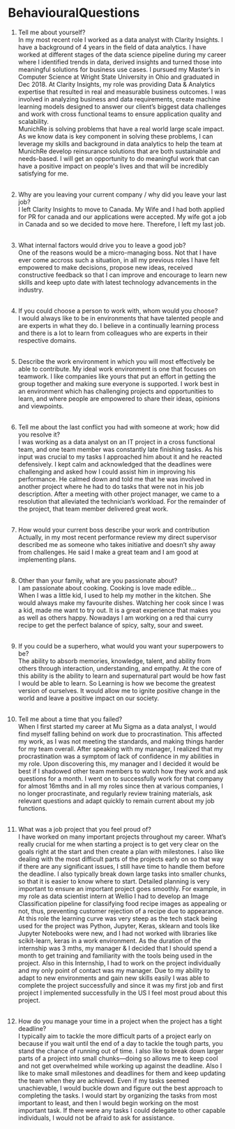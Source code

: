 # BehaviouralQuestions

1. Tell me about yourself?<br>
In my most recent role I worked as a data analyst with Clarity Insights. I have a background of 4 years in the field of data analytics. I have worked at different stages of the data science pipeline during my career where I identified trends in data, derived insights and turned those into meaningful solutions for business use cases. I pursued my Master’s in Computer Science at Wright State University in Ohio and graduated in Dec 2018. At Clarity Insights, my role was providing Data & Analytics expertise that resulted in real and measurable business outcomes. I was involved in analyzing business and data requirements, create machine learning models designed to answer our client’s biggest data challenges and work with cross functional teams to ensure application quality and scalability.<br>
MunichRe is solving problems that have a real world large scale impact.  As we know data is key component in solving these problems, I can leverage my skills and background in data analytics to help the team at MunichRe develop reinsurance solutions that are both sustainable and needs-based. I will get an opportunity to do meaningful work that can have a positive impact on people's lives and that will be incredibly satisfying for me.<br><br>


2. Why are you leaving your current company / why did you leave your last job?<br>
I left Clarity Insights to move to Canada. My Wife and I had both applied for PR for canada and our applications were accepted. My wife got a job in Canada and so we decided to move here. Therefore, I left my last job.<br><br>

3. What internal factors would drive you to leave a good job? <br>
One of the reasons would be a micro-managing boss. Not that I have ever come accross such a situation, in all my previous roles I have felt empowered to make decisions, propose new ideas, received constructive feedback so that I can improve and encourage to learn new skills and keep upto date with latest technology advancements in the industry.<br><br>

4. If you could choose a person to work with, whom would you choose?<br>
I would always like to be in environments that have talented people and are experts in what they do. I believe in a continually learning process and there is a lot to learn from colleagues who are experts in their respective domains.<br><br>

5. Describe the work environment in which you will most effectively be able to contribute.
My ideal work environment is one that focuses on teamwork. I like companies like yours that put an effort in getting the group together and making sure everyone is supported. I work best in an environment which has challenging projects and opportunities to learn, and where people are empowered to share their ideas, opinions and viewpoints. <br><br>

6. Tell me about the last conflict you had with someone at work; how did you resolve it?<br>
I was working as a data analyst on an IT project in a cross functional team, and one team member was constantly late finishing tasks. As his input was crucial to my tasks I approached him about it and he reacted defensively. I kept calm and acknowledged that the deadlines were challenging and asked how I could assist him in improving his performance. He calmed down and told me that he was involved in another project where he had to do tasks that were not in his job description. After a meeting with other project manager, we came to a resolution that alleviated the technician’s workload. For the remainder of the project, that team member delivered great work.<br><br>

7. How would your current boss describe your work and contribution<br>
Actually, in my most recent performance review my direct supervisor described me as someone who takes initiative and doesn’t shy away from challenges. He said I make a great team and I am good at implementing plans.<br><br>

8. Other than your family, what are you passionate about?<br>
I am passionate about cooking. Cooking is love made edible… <br>
When I was a little kid, I used to help my mother in the kitchen. She would always make my favourite dishes. Watching her cook since I was a kid, made me want to try out. It is a great experience that makes you as well as others happy. Nowadays I am working on a red thai curry recipe to get the perfect balance of spicy, salty, sour and sweet.<br><br>

9. If you could be a superhero, what would you want your superpowers to be? <br>
The ability to absorb memories, knowledge, talent, and ability from others through interaction, understanding, and empathy.
At the core of this ability is the ability to learn and supernatural part would be how fast I would be able to learn. So Learning is how we become the greatest version of ourselves. It would allow me to ignite positive change in the world and leave a positive impact on our society. <br><br>

10. Tell me about a time that you failed?<br>
When I first started my career at Mu Sigma as a data analyst, I would find myself falling behind on work due to procrastination. This affected my work, as I was not meeting the standards, and making things harder for my team overall. After speaking with my manager, I realized that my procrastination was a symptom of lack of confidence in my abilities in my role. Upon discovering this, my manager and I decided it would be best if I shadowed other team members to watch how they work and ask questions for a month. I went on to successfully work for that company for almost 16mths and in all my roles since then at various companies, I no longer procrastinate, and regularly review training materials, ask relevant questions and adapt quickly to remain current about my job functions.<br><br>

11. What was a job project that you feel proud of?<br>
I have worked on many important projects throughout my career. What’s really crucial for me when starting a project is to get very clear on the goals right at the start and then create a plan with milestones. I also like dealing with the most difficult parts of the projects early on so that way if there are any significant issues, I still have time to handle them before the deadline. I also typically break down large tasks into smaller chunks, so that it is easier to know where to start. Detailed planning is very important to ensure an important project goes smoothly. For example, in my role as data scientist intern at Wellio I had to develop an Image Classification pipeline for classifying food recipe images as appealing or not, thus, preventing customer rejection of a recipe due to appearance. At this role the learning curve was very steep as the tech stack being used for the project was Python, Jupyter, Keras, sklearn and tools like Jupyter Notebooks were new, and I had not worked with libraries like scikit-learn, keras in a work environment. As the duration of the internship was 3 mths, my manager & I decided that I should spend a month to get training and familiarity with the tools being used in the project. Also in this Internship, I had to work on the project individually and my only point of contact was my manager. Due to my ability to adapt to new environments and gain new skills easily I was able to complete the project successfully and since it was my first job and first project I implemented successfully in the US I feel most proud about this project.<br><br>

12. How do you manage your time in a project when the project has a tight deadline?<br>
I typically aim to tackle the more difficult parts of a project early on because if you wait until the end of a day to tackle the tough parts, you stand the chance of running out of time. I also like to break down larger parts of a project into small chunks—doing so allows me to keep cool and not get overwhelmed while working up against the deadline. Also I like to make small milestones and deadlines for them and keep updating the team when they are achieved. Even if my tasks seemed unachievable, I would buckle down and figure out the best approach to completing the tasks. I would start by organizing the tasks from most important to least, and then I would begin working on the most important task. If there were any tasks I could delegate to other capable individuals, I would not be afraid to ask for assistance.<br><br>
